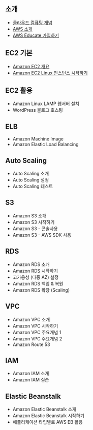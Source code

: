 
## 소개
- [클라우드 컴퓨팅 개념](docs/intro_CloudComputing.md)
- [AWS 소개](docs/intro_AWS.md)
- [AWS Educate 가입하기](docs/aws-educate-for-student.pdf)

## EC2 기본
- [Amazon EC2 개요](docs/ec2-basic.md)
- [Amazon EC2 Linux 인스턴스 시작하기](https://docs.aws.amazon.com/ko_kr/AWSEC2/latest/UserGuide/EC2_GetStarted.html)

## EC2 활용
- Amazon Linux LAMP 웹서버 설치
- WordPress 블로그 호스팅

## ELB
- Amazon Machine Image
- Amazon Elastic Load Balancing

## Auto Scaling
- Auto Scaling 소개
- Auto Scaling 설정
- Auto Scaling 테스트

## S3
- Amazon S3 소개
- Amazon S3 시작하기
- Amazon S3 - 콘솔사용
- Amazon S3 - AWS SDK 사용

## RDS
- Amazon RDS 소개
- Amazon RDS 시작하기
- 고가용성 (다중 AZ) 설정
- Amazon RDS 백업 & 복원
- Amazon RDS 확장 (Scaling)

## VPC
- Amazon VPC 소개
- Amazon VPC 시작하기
- Amazon VPC 주요개념 1
- Amazon VPC 주요개념 2
- Amazon Route 53

## IAM
- Amazon IAM 소개
- Amazon IAM 실습

## Elastic Beanstalk
- Amazon Elastic Beanstalk 소개
- Amazon Elastic Beanstalk 시작하기
- 애플리케이션 타입별로 AWS EB 활용